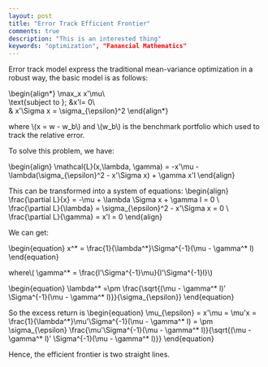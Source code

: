 ```yaml
---
layout: post
title: "Error Track Efficient Frontier"
comments: true
description: "This is an interested thing"
keywords: "optimization", "Fanancial Mathematics"
---
```

<script type="text/javascript" async
  src="https://cdn.mathjax.org/mathjax/latest/MathJax.js?config=TeX-MML-AM_CHTML">
</script>
<script type="text/x-mathjax-config">
MathJax.Hub.Config({
  TeX: { equationNumbers: { autoNumber: "AMS" } }
});

</script>

Error track model express the traditional mean-variance optimization in a robust way, the basic model is as follows:

\begin{align\*} 
\max_x x'\mu\\\
\text{subject to }\; &x'l= 0\\\
& x'\Sigma x = \sigma_{\epsilon}^2 
\end{align\*}

where \\(x = w - w_b\\) and \\(w_b\\) is the benchmark portfolio which used to track the relative error.

To solve this problem, we have:

\begin{align}
 \mathcal{L}(x,\lambda, \gamma) = -x'\mu - \lambda(\sigma_{\epsilon}^2 - x'\Sigma x)  + \gamma x'l 
\end{align}

This can be transformed into a system of equations:
\begin{align}
\frac{\partial L}{x}  = -\mu + \lambda \Sigma x + \gamma l = 0 \\\
\frac{\partial L}{\lambda} = \sigma_{\epsilon}^2 - x'\Sigma x = 0 \\\
\frac{\partial L}{\gamma} = x'l = 0
\end{align}

We can get:

\begin{equation}
x^* = \frac{1}{\lambda^\*}\Sigma^{-1}(\mu - \gamma^\* l)
\end{equation}

where\\( \gamma^\* = \frac{l'\Sigma^{-1}\mu}{l'\Sigma^{-1}l}\\)

\begin{equation}
\lambda^\* =\pm \frac{\sqrt{(\mu - \gamma^\* l)' \Sigma^{-1}(\mu - \gamma^* l)}}{\sigma_{\epsilon}}
\end{equation}

So the excess return is
\begin{equation}
\mu_{\epsilon} = x'\mu = \mu'x = \frac{1}{\lambda^\*}\mu'\Sigma^{-1}(\mu - \gamma^\* l) = \pm \sigma_{\epsilon} \frac{\mu'\Sigma^{-1}(\mu - \gamma^\* l)}{\sqrt{(\mu - \gamma^\* l)' \Sigma^{-1}(\mu - \gamma^\* l)}}
\end{equation}

Hence, the efficient frontier is two straight lines.



